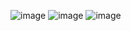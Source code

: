 ![image](https://github.com/user-attachments/assets/ea1b7e37-4620-46ad-b65d-e9c8c65d1f34)
![image](https://github.com/user-attachments/assets/c10b22a3-4a3a-47f7-abdf-24a45d801132)
![image](https://github.com/user-attachments/assets/33790f88-2676-4792-a043-70bbd13e33d2)


